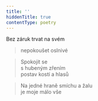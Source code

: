 ```yaml
---
title: ''
hiddenTitle: true
contentType: poetry
---
```


<section>

>   

</section>

<section>

>   

</section>

<section>

Bez záruk trvat na svém

> nepokoušet oslnivé

</section>

<section>

> Spokojit se  
> s hubeným zřením  
> postav kostí a hlasů

</section>

<section>

> Na jedné hraně smíchu a žalu  
> je moje málo vše

</section>
